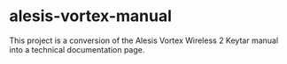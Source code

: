 # alesis-vortex-manual
This project is a conversion of the Alesis Vortex Wireless 2 Keytar manual into a technical documentation page.
